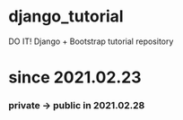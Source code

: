 # django_tutorial
DO IT! Django + Bootstrap tutorial repository

# since 2021.02.23

### private -> public in 2021.02.28
